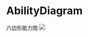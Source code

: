 # AbilityDiagram
六边形能力图
![](https://github.com/CHLAndLXB/AbilityDiagram/tree/master/AbilityDiagram/切图/1.png) 
